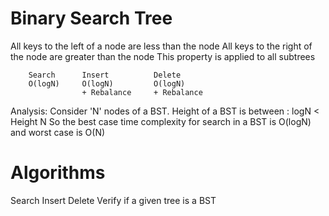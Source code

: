 # Binary Search Tree
All keys to the left of a node are less than the node
All keys to the right of the node are greater than the node
This property is applied to all subtrees

        Search      Insert          Delete
        O(logN)     O(logN)         O(logN)
                    + Rebalance     + Rebalance

Analysis:
Consider 'N' nodes of a BST. 
Height of a BST is between : logN < Height N
So the best case time complexity for search in a BST is O(logN) and worst case is O(N)

# Algorithms
Search
Insert
Delete
Verify if a given tree is a BST
